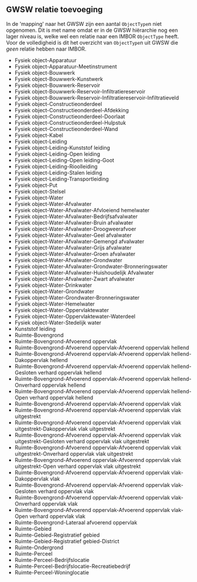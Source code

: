 ## GWSW relatie toevoeging

In de 'mapping' naar het GWSW zijn een aantal `ObjectType`n niet opgenomen. Dit is met name omdat er in de GWSW hiërarchie nog een lager niveau is, welke wel een relatie naar een IMBOR `ObjectType` heeft. Voor de volledigheid is dit het overzicht van `ObjectType`n uit GWSW die _geen_ relatie hebben naar IMBOR.  

* Fysiek object-Apparatuur
* Fysiek object-Apparatuur-Meetinstrument
* Fysiek object-Bouwwerk
* Fysiek object-Bouwwerk-Kunstwerk
* Fysiek object-Bouwwerk-Reservoir
* Fysiek object-Bouwwerk-Reservoir-Infiltratiereservoir
* Fysiek object-Bouwwerk-Reservoir-Infiltratiereservoir-Infiltratieveld
* Fysiek object-Constructieonderdeel
* Fysiek object-Constructieonderdeel-Afdekking
* Fysiek object-Constructieonderdeel-Doorlaat
* Fysiek object-Constructieonderdeel-Hulpstuk
* Fysiek object-Constructieonderdeel-Wand
* Fysiek object-Kabel
* Fysiek object-Leiding
* Fysiek object-Leiding-Kunststof leiding
* Fysiek object-Leiding-Open leiding
* Fysiek object-Leiding-Open leiding-Goot
* Fysiek object-Leiding-Rioolleiding
* Fysiek object-Leiding-Stalen leiding
* Fysiek object-Leiding-Transportleiding
* Fysiek object-Put
* Fysiek object-Stelsel
* Fysiek object-Water
* Fysiek object-Water-Afvalwater
* Fysiek object-Water-Afvalwater-Afvloeiend hemelwater
* Fysiek object-Water-Afvalwater-Bedrijfsafvalwater
* Fysiek object-Water-Afvalwater-Bruin afvalwater
* Fysiek object-Water-Afvalwater-Droogweerafvoer
* Fysiek object-Water-Afvalwater-Geel afvalwater
* Fysiek object-Water-Afvalwater-Gemengd afvalwater
* Fysiek object-Water-Afvalwater-Grijs afvalwater
* Fysiek object-Water-Afvalwater-Groen afvalwater
* Fysiek object-Water-Afvalwater-Grondwater
* Fysiek object-Water-Afvalwater-Grondwater-Bronneringswater
* Fysiek object-Water-Afvalwater-Huishoudelijk Afvalwater
* Fysiek object-Water-Afvalwater-Zwart afvalwater
* Fysiek object-Water-Drinkwater
* Fysiek object-Water-Grondwater
* Fysiek object-Water-Grondwater-Bronneringswater
* Fysiek object-Water-Hemelwater
* Fysiek object-Water-Oppervlaktewater
* Fysiek object-Water-Oppervlaktewater-Waterdeel
* Fysiek object-Water-Stedelijk water
* Kunststof leiding
* Ruimte-Bovengrond
* Ruimte-Bovengrond-Afvoerend oppervlak
* Ruimte-Bovengrond-Afvoerend oppervlak-Afvoerend oppervlak hellend
* Ruimte-Bovengrond-Afvoerend oppervlak-Afvoerend oppervlak hellend-Dakoppervlak hellend
* Ruimte-Bovengrond-Afvoerend oppervlak-Afvoerend oppervlak hellend-Gesloten verhard oppervlak hellend
* Ruimte-Bovengrond-Afvoerend oppervlak-Afvoerend oppervlak hellend-Onverhard oppervlak hellend
* Ruimte-Bovengrond-Afvoerend oppervlak-Afvoerend oppervlak hellend-Open verhard oppervlak hellend
* Ruimte-Bovengrond-Afvoerend oppervlak-Afvoerend oppervlak vlak
* Ruimte-Bovengrond-Afvoerend oppervlak-Afvoerend oppervlak vlak uitgestrekt
* Ruimte-Bovengrond-Afvoerend oppervlak-Afvoerend oppervlak vlak uitgestrekt-Dakoppervlak vlak uitgestrekt
* Ruimte-Bovengrond-Afvoerend oppervlak-Afvoerend oppervlak vlak uitgestrekt-Gesloten verhard oppervlak vlak uitgestrekt
* Ruimte-Bovengrond-Afvoerend oppervlak-Afvoerend oppervlak vlak uitgestrekt-Onverhard oppervlak vlak uitgestrekt
* Ruimte-Bovengrond-Afvoerend oppervlak-Afvoerend oppervlak vlak uitgestrekt-Open verhard oppervlak vlak uitgestrekt
* Ruimte-Bovengrond-Afvoerend oppervlak-Afvoerend oppervlak vlak-Dakoppervlak vlak
* Ruimte-Bovengrond-Afvoerend oppervlak-Afvoerend oppervlak vlak-Gesloten verhard oppervlak vlak
* Ruimte-Bovengrond-Afvoerend oppervlak-Afvoerend oppervlak vlak-Onverhard oppervlak vlak
* Ruimte-Bovengrond-Afvoerend oppervlak-Afvoerend oppervlak vlak-Open verhard oppervlak vlak
* Ruimte-Bovengrond-Lateraal afvoerend oppervlak
* Ruimte-Gebied
* Ruimte-Gebied-Registratief gebied
* Ruimte-Gebied-Registratief gebied-District
* Ruimte-Ondergrond
* Ruimte-Perceel
* Ruimte-Perceel-Bedrijfslocatie
* Ruimte-Perceel-Bedrijfslocatie-Recreatiebedrijf
* Ruimte-Perceel-Woninglocatie
